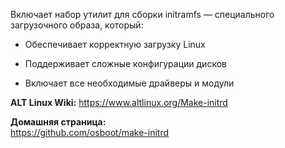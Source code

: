 Включает набор утилит для сборки initramfs — специального загрузочного образа, который:

* Обеспечивает корректную загрузку Linux

* Поддерживает сложные конфигурации дисков

* Включает все необходимые драйверы и модули


**ALT Linux Wiki:** <https://www.altlinux.org/Make-initrd>

**Домашняя страница:**  
<https://github.com/osboot/make-initrd>
